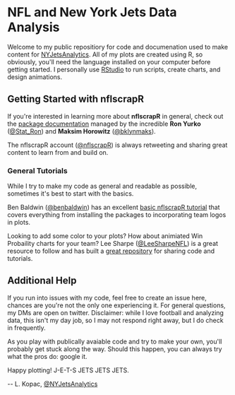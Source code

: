 # NFL and New York Jets Data Analysis

Welcome to my public repositiory for code and documenation used to make content for [NYJetsAnalytics](https://twitter.com/NYJetsAnalytics). All of my plots are created using R, so obviously, you'll need the language installed on your computer before getting started. I personally use [RStudio](https://rstudio.com/) to run scripts, create charts, and design animations.

## Getting Started with nflscrapR

If you're interested in learning more about **nflscrapR** in general, check out the [package documentation](https://github.com/maksimhorowitz/nflscrapR) managed by the incredible **Ron Yurko** ([@Stat_Ron](https://twitter.com/Stat_Ron)) and **Maksim Horowitz** ([@bklynmaks](https://twitter.com/bklynmaks)). 

The nflscrapR account ([@nflscrapR](https://twitter.com/nflscrapR)) is always retweeting and sharing great content to learn from and build on.

### General Tutorials

While I try to make my code as general and readable as possible, sometimes it's best to start with the basics. 

Ben Baldwin ([@benbaldwin](https://twitter.com/benbaldwin)) has an excellent [basic nflscrapR tutorial](https://gist.github.com/guga31bb/5634562c5a2a7b1e9961ac9b6c568701) that covers everything from installing the packages to incorporating team logos in plots.

Looking to add some color to your plots? How about animiated Win Probaility charts for your team? Lee Sharpe ([@LeeSharpeNFL](https://twitter.com/LeeSharpeNFL)) is a great resource to follow and has built a [great repository](https://github.com/leesharpe/nfldata) for sharing code and tutorials. 

## Additional Help

If you run into issues with my code, feel free to create an issue here, chances are you're not the only one experiencing it. For general questions, my DMs are open on twitter. Disclaimer: while I love football and analyzing data, this isn't my day job, so I may not respond right away, but I do check in frequently. 

As you play with publically avaiable code and try to make your own, you'll probably get stuck along the way. Should this happen, you can always try what the pros do: google it. 

Happy plotting! J-E-T-S JETS JETS JETS.

-- L. Kopac, [@NYJetsAnalytics](https://twitter.com/NYJetsAnalytics)
